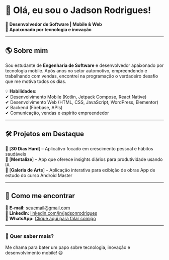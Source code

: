 # 👋 Olá, eu sou o Jadson Rodrigues!  

🚀 **Desenvolvedor de Software | Mobile & Web**  
🎯 **Apaixonado por tecnologia e inovação**  

---

## 🌎 Sobre mim  

Sou estudante de **Engenharia de Software** e desenvolvedor apaixonado por tecnologia mobile. Após anos no setor automotivo, empreendendo e trabalhando com vendas, encontrei na programação o verdadeiro desafio que me motiva todos os dias.  

💡 **Habilidades:**  
✔ Desenvolvimento Mobile (Kotlin, Jetpack Compose, React Native)  
✔ Desenvolvimento Web (HTML, CSS, JavaScript, WordPress, Elementor)  
✔ Backend (Firebase, APIs)  
✔ Comunicação, vendas e espírito empreendedor  

---

## 🛠 Projetos em Destaque  

🔹 [**30 Dias Hard**] – Aplicativo focado em crescimento pessoal e hábitos saudáveis  
🔹 [**Mentalize**] – App que oferece insights diários para produtividade usando IA  
🔹 [**Galeria de Arte**] – Aplicação interativa para exibição de obras App de estudo do curso Android Master  

---

## 🔗 Como me encontrar  

📧 **E-mail:** [seuemail@gmail.com](jadsonrod96@outlook.com)  
💼 **LinkedIn:** [linkedin.com/in/jadsonrodrigues](https://linkedin.com/in/jadson-rodrigues-704845251)  
📱 **WhatsApp:** [Clique aqui para falar comigo](https://wa.me/55027997669467?text=Olá,%20Jadson,%20gostei%20do%20seu%20trabalho!%20)  

---


### 🚀 Quer saber mais?  

Me chama para bater um papo sobre tecnologia, inovação e desenvolvimento mobile! 😃  

